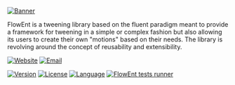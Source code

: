 
[![Banner](https://github.com/Fried-Synapse/FlowEnt/blob/main/Demo/Content/Banner/Textures/Banner.png)](https://flowent.friedsynapse.com)

FlowEnt is a tweening library based on the fluent paradigm meant to provide a framework for tweening in a simple or complex fashion but also allowing its users to create their own "motions" based on their needs.
The library is revolving around the concept of reusability and extensibility.

[![Website](https://img.shields.io/badge/-Website-blue)](https://flowent.friedsynapse.com)
[![Email](https://img.shields.io/badge/-Support-blue)](mailto:flowent@friedsynapse.com)

[![Version](https://img.shields.io/github/v/release/Fried-Synapse/FlowEnt?include_prereleases)](https://github.com/Fried-Synapse/FlowEnt/releases)
[![License](https://img.shields.io/github/license/Fried-Synapse/FlowEnt?color=41cf58)](https://github.com/Fried-Synapse/FlowEnt/blob/main/LICENSE.md)
[![Language](https://img.shields.io/github/languages/top/Fried-Synapse/FlowEnt)]()
[![FlowEnt tests runner](https://github.com/Fried-Synapse/FlowEnt.Builder/actions/workflows/tests.yml/badge.svg)](https://github.com/Fried-Synapse/FlowEnt.Builder/actions/workflows/tests.yml)
